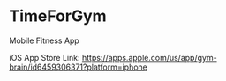 # TimeForGym
Mobile Fitness App

iOS App Store Link:
https://apps.apple.com/us/app/gym-brain/id6459306371?platform=iphone

